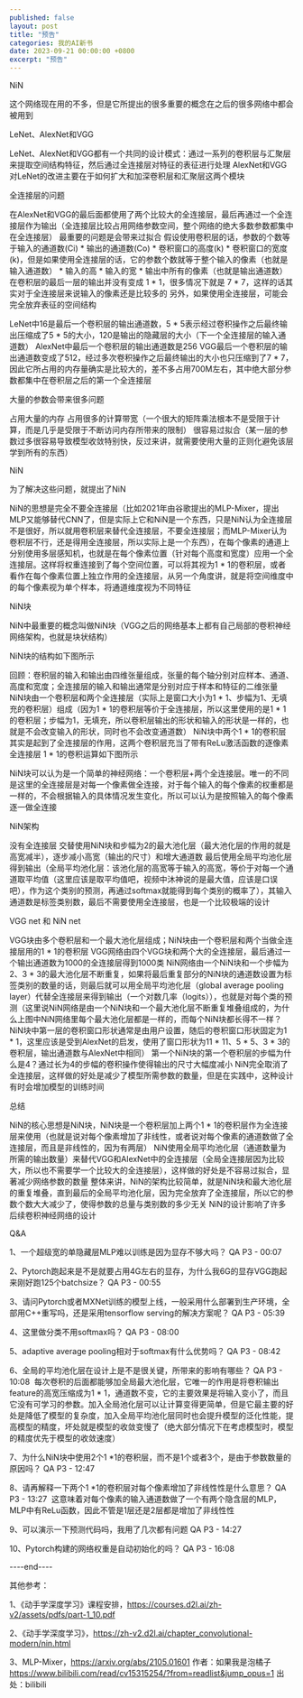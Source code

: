 ```yaml
---
published: false
layout: post
title: "预告"
categories: 我的AI新书
date: 2023-09-21 00:00:00 +0800
excerpt: "预告"
---
```



NiN



这个网络现在用的不多，但是它所提出的很多重要的概念在之后的很多网络中都会被用到








LeNet、AlexNet和VGG



LeNet、AlexNet和VGG都有一个共同的设计模式：通过一系列的卷积层与汇聚层来提取空间结构特征，然后通过全连接层对特征的表征进行处理
AlexNet和VGG对LeNet的改进主要在于如何扩大和加深卷积层和汇聚层这两个模块








全连接层的问题



在AlexNet和VGG的最后面都使用了两个比较大的全连接层，最后再通过一个全连接层作为输出（全连接层比较占用网络参数空间，整个网络的绝大多数参数都集中在全连接层）
最重要的问题是会带来过拟合
假设使用卷积层的话，参数的个数等于输入的通道数(Ci) * 输出的通道数(Co) * 卷积窗口的高度(k) * 卷积窗口的宽度(k)，但是如果使用全连接层的话，它的参数个数就等于整个输入的像素（也就是输入通道数） * 输入的高 * 输入的宽 * 输出中所有的像素（也就是输出通道数）
在卷积层的最后一层的输出并没有变成 1 * 1，很多情况下就是 7 * 7，这样的话其实对于全连接层来说输入的像素还是比较多的
另外，如果使用全连接层，可能会完全放弃表征的空间结构

LeNet中16是最后一个卷积层的输出通道数，5 * 5表示经过卷积操作之后最终输出压缩成了5 * 5的大小，120是输出的隐藏层的大小（下一个全连接层的输入通道数）
AlexNet中最后一个卷积层的输出通道数是256
VGG最后一个卷积层的输出通道数变成了512，经过多次卷积操作之后最终输出的大小也只压缩到了7 * 7，因此它所占用的内存量确实是比较大的，差不多占用700M左右，其中绝大部分参数都集中在卷积层之后的第一个全连接层




大量的参数会带来很多问题



占用大量的内存
占用很多的计算带宽（一个很大的矩阵乘法根本不是受限于计算，而是几乎是受限于不断访问内存所带来的限制）
很容易过拟合（某一层的参数过多很容易导致模型收敛特别快，反过来讲，就需要使用大量的正则化避免该层学到所有的东西）








NiN



为了解决这些问题，就提出了NiN

NiN的思想是完全不要全连接层（比如2021年由谷歌提出的MLP-Mixer，提出MLP又能够替代CNN了，但是实际上它和NiN是一个东西，只是NiN认为全连接层不是很好，所以就用卷积层来替代全连接层，不要全连接层；而MLP-Mixer认为卷积层不行，还是得用全连接层，所以实际上是一个东西），在每个像素的通道上分别使用多层感知机，也就是在每个像素位置（针对每个高度和宽度）应用一个全连接层。这样将权重连接到了每个空间位置，可以将其视为1 * 1的卷积层，或者看作在每个像素位置上独立作用的全连接层，从另一个角度讲，就是将空间维度中的每个像素视为单个样本，将通道维度视为不同特征




NiN块



NiN中最重要的概念叫做NiN块（VGG之后的网络基本上都有自己局部的卷积神经网络架构，也就是块状结构）



NiN块的结构如下图所示


回顾：卷积层的输入和输出由四维张量组成，张量的每个轴分别对应样本、通道、高度和宽度；全连接层的输入和输出通常是分别对应于样本和特征的二维张量
NiN块由一个卷积层和两个全连接层（实际上是窗口大小为1 * 1、步幅为1、无填充的卷积层）组成（因为1 * 1的卷积层等价于全连接层，所以这里使用的是1 * 1的卷积层；步幅为1，无填充，所以卷积层输出的形状和输入的形状是一样的，也就是不会改变输入的形状，同时也不会改变通道数）
NiN块中两个1 * 1的卷积层其实是起到了全连接层的作用，这两个卷积层充当了带有ReLu激活函数的逐像素全连接层
1 * 1的卷积运算如下图所示

NiN块可以认为是一个简单的神经网络：一个卷积层+两个全连接层。唯一的不同是这里的全连接层是对每一个像素做全连接，对于每个输入的每个像素的权重都是一样的，不会根据输入的具体情况发生变化，所以可以认为是按照输入的每个像素逐一做全连接




NiN架构



没有全连接层
交替使用NiN块和步幅为2的最大池化层（最大池化层的作用的就是高宽减半），逐步减小高宽（输出的尺寸）和增大通道数
最后使用全局平均池化层得到输出（全局平均池化层：该池化层的高宽等于输入的高宽，等价于对每一个通道取平均值（这里应该是取平均值吧，视频中沐神说的是最大值，应该是口误吧），作为这个类别的预测，再通过softmax就能得到每个类别的概率了），其输入通道数是标签类别数，最后不需要使用全连接层，也是一个比较极端的设计




VGG net 和 NiN net




VGG块由多个卷积层和一个最大池化层组成；NiN块由一个卷积层和两个当做全连接层用的1 * 1的卷积层
VGG网络由四个VGG块和两个大的全连接层，最后通过一个输出通道数为1000的全连接层得到1000类
NiN网络由一个NiN块和一个步幅为2、3 * 3的最大池化层不断重复，如果将最后重复部分的NiN块的通道数设置为标签类别的数量的话，则最后就可以用全局平均池化层（global average pooling layer）代替全连接层来得到输出（一个对数几率（logits）），也就是对每个类的预测（这里说NiN网络是由一个NiN块和一个最大池化层不断重复堆叠组成的，为什么上图中NiN网络里每个最大池化层都是一样的，而每个NiN块都长得不一样？NiN块中第一层的卷积窗口形状通常是由用户设置，随后的卷积窗口形状固定为1 * 1，这里应该是受到AlexNet的启发，使用了窗口形状为11 * 11、5 * 5、3 * 3的卷积层，输出通道数与AlexNet中相同）
第一个NiN块的第一个卷积层的步幅为什么是4？通过长为4的步幅的卷积操作使得输出的尺寸大幅度减小
NiN完全取消了全连接层，这样做的好处是减少了模型所需参数的数量，但是在实践中，这种设计有时会增加模型的训练时间








总结



NiN的核心思想是NiN块，NiN块是一个卷积层加上两个1 * 1的卷积层作为全连接层来使用（也就是说对每个像素增加了非线性，或者说对每个像素的通道数做了全连接层，而且是非线性的，因为有两层）
NiN使用全局平均池化层（通道数量为所需的输出数量）来替代VGG和AlexNet中的全连接层（全局全连接层因为比较大，所以也不需要学一个比较大的全连接层），这样做的好处是不容易过拟合，显著减少网络参数的数量
整体来讲，NiN的架构比较简单，就是NiN块和最大池化层的重复堆叠，直到最后的全局平均池化层，因为完全放弃了全连接层，所以它的参数个数大大减少了，使得参数的总量与类别数的多少无关
NiN的设计影响了许多后续卷积神经网络的设计








Q&A



1、一个超级宽的单隐藏层MLP难以训练是因为显存不够大吗？﻿
QA P3 - 00:07
﻿


2、Pytorch跑起来是不是就要占用4G左右的显存，为什么我6G的显存VGG跑起来刚好跑125个batchsize？﻿
QA P3 - 00:55
﻿


3、请问Pytorch或者MXNet训练的模型上线，一般采用什么部署到生产环境，全部用C++重写吗，还是采用tensorflow serving的解决方案呢？﻿
QA P3 - 05:39
﻿


4、这里做分类不用softmax吗？﻿
QA P3 - 08:00
﻿


5、adaptive average pooling相对于softmax有什么优势吗？﻿
QA P3 - 08:42
﻿


6、全局的平均池化层在设计上是不是很关键，所带来的影响有哪些？﻿
QA P3 - 10:08
﻿
每次卷积的后面都能够加全局最大池化层，它唯一的作用是将卷积输出feature的高宽压缩成为1 * 1，通道数不变，它的主要效果是将输入变小了，而且它没有可学习的参数。加入全局池化层可以让计算变得更简单，但是它最主要的好处是降低了模型的复杂度，加入全局平均池化层同时也会提升模型的泛化性能，提高模型的精度，坏处就是模型的收敛变慢了（绝大部分情况下在考虑模型时，模型的精度优先于模型的收敛速度）



7、为什么NiN块中使用2个1 *1的卷积层，而不是1个或者3个，是由于参数数量的原因吗？﻿
QA P3 - 12:47
﻿


8、请再解释一下两个1 *1的卷积层对每个像素增加了非线性性是什么意思？﻿
QA P3 - 13:27
﻿
这意味着对每个像素的输入通道数做了一个有两个隐含层的MLP，MLP中有ReLu函数，因此不管是1层还是2层都是增加了非线性性





9、可以演示一下预测代码吗，我用了几次都有问题﻿
QA P3 - 14:27
﻿


10、Pytorch构建的网络权重是自动初始化的吗？﻿
QA P3 - 16:08
﻿








----end----

其他参考：

1、《动手学深度学习》课程安排，https://courses.d2l.ai/zh-v2/assets/pdfs/part-1_10.pdf

2、《动手学深度学习》，https://zh-v2.d2l.ai/chapter_convolutional-modern/nin.html

3、MLP-Mixer，https://arxiv.org/abs/2105.01601 作者：如果我是泡橘子 https://www.bilibili.com/read/cv15315254/?from=readlist&jump_opus=1 出处：bilibili